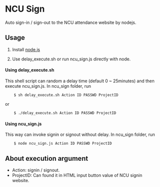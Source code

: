 # NCU Sign

Auto sign-in / sign-out to the NCU attendance website by nodejs.

## Usage

1. Install [node.js](http://www.nodejs.org)

2. Use delay\_execute.sh or run ncu\_sign.js directly with node.

#### Using delay_execute.sh

  This shell script can random a delay time (default 0 ~ 25minutes) and then execute ncu_sign.js.
  In ncu\_sign folder, run

        $ sh delay_execute.sh Action ID PASSWD ProjectID

  or

        $ ./delay_execute.sh Action ID PASSWD ProjectID

#### Using ncu_sign.js 

  This way can invoke signin or signout without delay. In ncu_sign folder, run

        $ node ncu_sign.js Action ID PASSWD ProjectID

## About execution argument

  + Action: signin / signout.
  + ProjectID: Can found it in HTML input button value of NCU signin website.